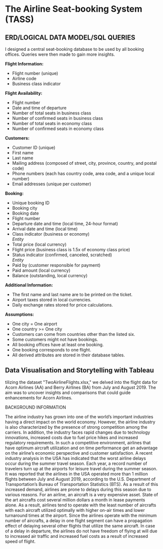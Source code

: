 # The Airline Seat-booking System (TASS)
## ERD/LOGICAL DATA MODEL/SQL QUERIES
I designed a central seat-booking database to be used by all booking offices. Queries were then made to gain more insights.

**Flight Information:**
- Flight number (unique)
- Airline code
- Business class indicator

**Flight Availability:**
- Flight number
- Date and time of departure
- Number of total seats in business class
- Number of confirmed seats in business class
- Number of total seats in economy class
- Number of confirmed seats in economy class

**Customers:**
- Customer ID (unique)
- First name
- Last name
- Mailing address (composed of street, city, province, country, and postal code)
- Phone numbers (each has country code, area code, and a unique local number)
- Email addresses (unique per customer)

**Booking:**
- Unique booking ID
- Booking city
- Booking date
- Flight number
- Departure date and time (local time, 24-hour format)
- Arrival date and time (local time)
- Class indicator (business or economy)  
  _Entity_
- Total price (local currency)
- Flight price (business class is 1.5x of economy class price)
- Status indicator (confirmed, canceled, scratched)  
  _Entity_
- Paid by (customer responsible for payment)
- Paid amount (local currency)
- Balance (outstanding, local currency)

**Additional Information:**
- The first name and last name are to be printed on the ticket.
- Airport taxes stored in local currencies.
- Daily exchange rates stored for price calculations.

**Assumptions:**
- One city = One airport
- One country >= One city
- Customers can come from countries other than the listed six.
- Some customers might not have bookings.
- All booking offices have at least one booking.
- One booking corresponds to one flight.
- All derived attributes are stored in their database tables.
## Data Visualisation and Storytelling with Tableau
tilizing the dataset "TwoAirlineFlights.xlsx," we delved into the flight data for Acorn Airlines (AA) and Berry Airlines (BA) from July and August 2019. The aim was to uncover insights and comparisons that could guide enhancements for Acorn Airlines.

BACKGROUND INFORMATION

The airline industry has grown into one of the world’s important industries having a direct impact on the world economy. However, the airline industry is also characterized by the presence of strong competition among the carriers. In addition, the industry faces rapid changes due to technology innovations, increased costs due to fuel price hikes and increased regulatory requirements. In such a competitive environment, airlines that have optimum aircraft utilization and on time performance get an advantage on the airline’s economic perspective and customer satisfaction.
A recent industry analysis in the USA has indicated that the worst airline delays occur during the summer travel season. Each year, a record number of travelers turn up at the airports for leisure travel during the summer season. It was reported that the airlines in the USA operated more than 1 million flights between July and August 2019, according to the U.S. Department of Transportation’s Bureau of Transportation Statistics (BTS). As a result of this increased demand, airlines are prone to delays during this season due to various reasons.
For an airline, an aircraft is a very expensive asset. State of the art aircrafts cost several million dollars a month in lease payments alone. As a result, airlines tend to operate with the least number of aircrafts with each aircraft utilized optimally with higher on-air times and lower turnaround times at the airport. Since the airlines operate with the minimum number of aircrafts, a delay in one flight segment can have a propagation effect of delaying several other flights that utilize the same aircraft. In case of a delay in departure, the airlines do not have freedom of flying at will due to increased air traffic and increased fuel costs as a result of increased speed of flight.

